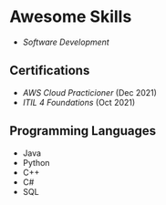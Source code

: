 # __Awesome Skills__
- _Software Development_

## __Certifications__
- _AWS Cloud Practicioner_ (Dec 2021)
- _ITIL 4 Foundations_ (Oct 2021)

## __Programming Languages__
- Java
- Python
- C++
- C#
- SQL

